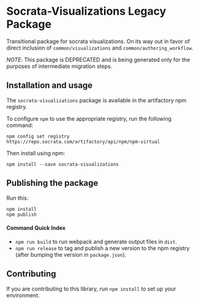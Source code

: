# Socrata-Visualizations Legacy Package

Transitional package for socrata visualizations. On its way out in favor of direct inclusion
of `common/visualizations` and `common/authoring_workflow`.

*NOTE*: This package is DEPRECATED and is being generated only for the purposes of
intermediate migration steps.

## Installation and usage

The `socrata-visualizations` package is available in the artifactory npm registry.

To configure `npm` to use the appropriate registry, run the following command:

    npm config set registry https://repo.socrata.com/artifactory/api/npm/npm-virtual

Then install using npm:

    npm install --save socrata-visualizations

## Publishing the package

Run this:

    npm install
    npm publish


#### Command Quick Index

- `npm run build` to run webpack and generate output files in `dist`.
- `npm run release` to tag and publish a new version to the npm registry (after bumping the
  version in `package.json`).

## Contributing

If you are contributing to this library, run `npm install` to set up your environment.

